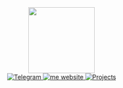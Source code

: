 <div id="header" align="center">
  <img src="https://media.giphy.com/media/cUAGuLiEcTBwRfkAQq/giphy.gif" width="150"/>
</div>

<div id="badges" align="center">
  <a href="https://t.me/LilAladin">
    <img src="https://img.shields.io/badge/-Telegram-blue?color=blue&logo=Telegram&logoColor=black" alt="Telegram"/>
  </a>
  <a href="https://lilaladin.uz">
    <img src="https://img.shields.io/badge/website-000000?style=for-the-badge&logo=About.me&logoColor=white" alt="me website"/>
  </a>
  <a href="https://t.me/LilAladinBio">
    <img src="https://img.shields.io/badge/-Projects-blue?color=blue&logo=Telegram&logoColor=black" alt="Projects"/>
  </a>
</div>
